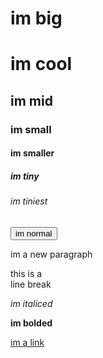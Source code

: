 # im big
<h1>im cool</h1>
<h2>im mid</h2>
<h3>im small</h3>
<h4>im smaller</h4>
<h5>im tiny</h5>
<h6>im tiniest</h6>
<button>im normal</button>
<p>im a new paragraph</p>
this is a <br> line break 
<p><em>im italiced</em></p>
<strong>im bolded</strong>
<p><a href= "https://youtube.com">im a link</a></p>
